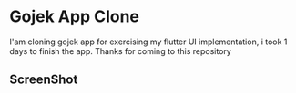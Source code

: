  # Gojek App Clone

I'am cloning gojek app for exercising my flutter UI implementation, i took 1 days to finish the app. Thanks for coming to this repository

## ScreenShot
